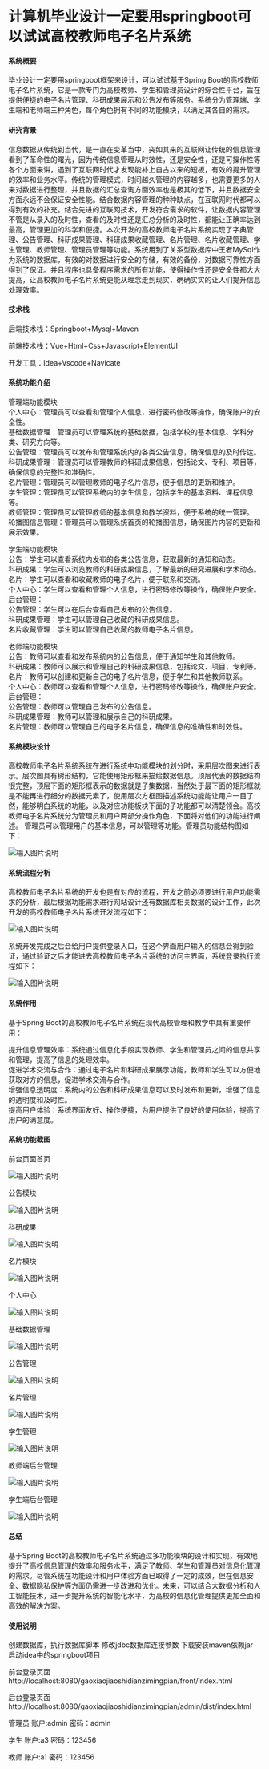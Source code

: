 # 计算机毕业设计一定要用springboot可以试试高校教师电子名片系统

#### 系统概要

毕业设计一定要用springboot框架来设计，可以试试基于Spring Boot的高校教师电子名片系统，它是一款专门为高校教师、学生和管理员设计的综合性平台，旨在提供便捷的电子名片管理、科研成果展示和公告发布等服务。系统分为管理端、学生端和老师端三种角色，每个角色拥有不同的功能模块，以满足其各自的需求。

#### 研究背景

信息数据从传统到当代，是一直在变革当中，突如其来的互联网让传统的信息管理看到了革命性的曙光，因为传统信息管理从时效性，还是安全性，还是可操作性等各个方面来讲，遇到了互联网时代才发现能补上自古以来的短板，有效的提升管理的效率和业务水平。传统的管理模式，时间越久管理的内容越多，也需要更多的人来对数据进行整理，并且数据的汇总查询方面效率也是极其的低下，并且数据安全方面永远不会保证安全性能。结合数据内容管理的种种缺点，在互联网时代都可以得到有效的补充。结合先进的互联网技术，开发符合需求的软件，让数据内容管理不管是从录入的及时性，查看的及时性还是汇总分析的及时性，都能让正确率达到最高，管理更加的科学和便捷。本次开发的高校教师电子名片系统实现了字典管理、公告管理、科研成果管理、科研成果收藏管理、名片管理、名片收藏管理、学生管理、教师管理、管理员管理等功能。系统用到了关系型数据库中王者MySql作为系统的数据库，有效的对数据进行安全的存储，有效的备份，对数据可靠性方面得到了保证。并且程序也具备程序需求的所有功能，使得操作性还是安全性都大大提高，让高校教师电子名片系统更能从理念走到现实，确确实实的让人们提升信息处理效率。

#### 技术栈

后端技术栈：Springboot+Mysql+Maven

前端技术栈：Vue+Html+Css+Javascript+ElementUI

开发工具：Idea+Vscode+Navicate

#### 系统功能介绍

管理端功能模块  
个人中心：管理员可以查看和管理个人信息，进行密码修改等操作，确保账户的安全性。  
基础数据管理：管理员可以管理系统的基础数据，包括学校的基本信息、学科分类、研究方向等。  
公告管理：管理员可以发布和管理系统内的各类公告信息，确保信息的及时传达。  
科研成果管理：管理员可以管理教师的科研成果信息，包括论文、专利、项目等，确保信息的完整性和准确性。  
名片管理：管理员可以管理教师的电子名片信息，便于信息的更新和维护。  
学生管理：管理员可以管理系统内的学生信息，包括学生的基本资料、课程信息等。  
教师管理：管理员可以管理教师的基本信息和教学资料，便于系统的统一管理。  
轮播图信息管理：管理员可以管理系统首页的轮播图信息，确保图片内容的更新和展示效果。  

学生端功能模块  
公告：学生可以查看系统内发布的各类公告信息，获取最新的通知和动态。  
科研成果：学生可以浏览教师的科研成果信息，了解最新的研究进展和学术动态。  
名片：学生可以查看和收藏教师的电子名片，便于联系和交流。  
个人中心：学生可以查看和管理个人信息，进行密码修改等操作，确保账户安全。  
后台管理：  
公告管理：学生可以在后台查看自己发布的公告信息。  
科研成果管理：学生可以管理自己收藏的科研成果信息。  
名片收藏管理：学生可以管理自己收藏的教师电子名片信息。  

老师端功能模块  
公告：教师可以查看和发布系统内的公告信息，便于通知学生和其他教师。  
科研成果：教师可以展示和管理自己的科研成果信息，包括论文、项目、专利等。  
名片：教师可以创建和更新自己的电子名片信息，便于学生和其他教师联系。  
个人中心：教师可以查看和管理个人信息，进行密码修改等操作，确保账户安全。  
后台管理：  
公告管理：教师可以管理自己发布的公告信息。  
科研成果管理：教师可以管理和展示自己的科研成果。  
名片管理：教师可以管理自己的电子名片信息，确保信息的准确性和时效性。  

#### 系统模块设计

高校教师电子名片系统系统在进行系统中功能模块的划分时，采用层次图来进行表示。层次图具有树形结构，它能使用矩形框来描绘数据信息。顶层代表的数据结构很完整，顶层下面的矩形框表示的数据就是子集数据，当然处于最下面的矩形框就是不能再进行细分的数据元素了，使用层次方框图描述系统功能能让用户一目了然，能够明白系统的功能，以及对应功能板块下面的子功能都可以清楚领会。高校教师电子名片系统分为管理员和用户两部分操作角色，下面将对他们的功能进行阐述。
管理员可以管理用户的基本信息，可以管理等功能。管理员功能结构图如下：

![输入图片说明](images/ff2b4df2ffd6c65189dd6c594958c86.png)

#### 系统流程分析

高校教师电子名片系统的开发也是有对应的流程，开发之前必须要进行用户功能需求的分析，最后根据功能需求进行网站设计还有数据库相关数据的设计工作，此次开发的高校教师电子名片系统开发流程如下：

![输入图片说明](images/571a6e5367ed329f39bcd82673dfb64.png)

系统开发完成之后会给用户提供登录入口，在这个界面用户输入的信息会得到验证，通过验证之后才能进去高校教师电子名片系统的访问主界面，系统登录执行流程如下：

![输入图片说明](images/26d87ce950b59195737c5880afa81cd.png)

#### 系统作用

基于Spring Boot的高校教师电子名片系统在现代高校管理和教学中具有重要作用：

提升信息管理效率：系统通过信息化手段实现教师、学生和管理员之间的信息共享和管理，提高了信息的处理效率。  
促进学术交流与合作：通过电子名片和科研成果展示功能，教师和学生可以方便地获取对方的信息，促进学术交流与合作。  
增强信息透明度：系统内的公告和科研成果信息可以及时发布和更新，增强了信息的透明度和及时性。  
提高用户体验：系统界面友好、操作便捷，为用户提供了良好的使用体验，提高了用户的满意度。  

#### 系统功能截图

前台页面首页

![输入图片说明](images/d8530abfdacfde862d0a6aaf8bd68e3.png)

公告模块

![输入图片说明](images/5150b5c97757e3b2fb68ad26791bff7.png)

科研成果

![输入图片说明](images/5355c1c81d0563ac9139930dc15eb77.png)

名片模块

![输入图片说明](images/69f3e51bc8f17e98d86f73ea9ba7fb6.png)

个人中心

![输入图片说明](images/a05468b8fa24aa0862a9d8934cb625e.png)

基础数据管理

![输入图片说明](images/ca189439c994c375c4755ced7acf2fe.png)

公告管理

![输入图片说明](images/347661fd76ac4a97dac8a57122d20af.png)

名片管理

![输入图片说明](images/475dbe0ff3907dcca2611df78551e3e.png)

学生管理

![输入图片说明](images/b6f282de842e6d739061dfa97d5f9c0.png)

教师端后台管理

![输入图片说明](images/228b059f84579e84c4227bbf718e742.png)

学生端后台管理

![输入图片说明](images/6021b22a62e710b72da0acb6655ecf4.png)

#### 总结

基于Spring Boot的高校教师电子名片系统通过多功能模块的设计和实现，有效地提升了高校信息管理的效率和服务水平，满足了教师、学生和管理员对信息化管理的需求。尽管系统在功能设计和用户体验方面已取得了一定的成效，但在信息安全、数据隐私保护等方面仍需进一步改进和优化。未来，可以结合大数据分析和人工智能技术，进一步提升系统的智能化水平，为高校的信息化管理提供更加全面和高效的解决方案。

#### 使用说明

创建数据库，执行数据库脚本 修改jdbc数据库连接参数 下载安装maven依赖jar 启动idea中的springboot项目

前台登录页面
http://localhost:8080/gaoxiaojiaoshidianzimingpian/front/index.html

后台登录页面
http://localhost:8080/gaoxiaojiaoshidianzimingpian/admin/dist/index.html

管理员				账户:admin 		密码：admin

学生				账户:a3 		密码：123456

教师				账户:a1 		密码：123456

